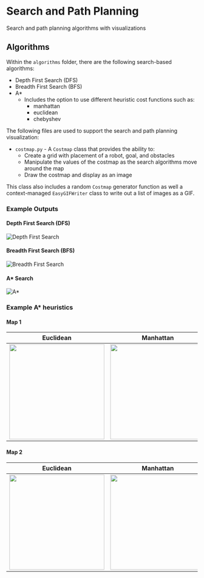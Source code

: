 # Search and Path Planning
Search and path planning algorithms with visualizations

## Algorithms

Within the `algorithms` folder, there are the following search-based algorithms:

- Depth First Search (DFS)
- Breadth First Search (BFS)
- A*
  - Includes the option to use different heuristic cost functions such as:
    - manhattan
    - euclidean
    - chebyshev

The following files are used to support the search and path planning visualization:

- `costmap.py` - A `Costmap` class that provides the ability to:
  - Create a grid with placement of a robot, goal, and obstacles
  - Manipulate the values of the costmap as the search algorithms move around the map
  - Draw the costmap and display as an image

This class also includes a random `Costmap` generator function as well a
context-managed `EasyGIFWriter` class to write out a list of images as a GIF.

### Example Outputs

#### Depth First Search (DFS)
![Depth First Search](gifs/dfs.gif)

#### Breadth First Search (BFS)
![Breadth First Search](gifs/bfs.gif)

#### A* Search
![A*](gifs/astar.gif)

### Example A* heuristics

#### Map 1
| Euclidean | Manhattan | Chebyshev|
|-----------|-----------|----------|
| <img src="https://user-images.githubusercontent.com/7671719/116958441-81806000-ac4f-11eb-83b9-847df624493c.gif" width=250></img> | <img src="https://user-images.githubusercontent.com/7671719/116958443-81806000-ac4f-11eb-85a8-0efbdb282410.gif" width=250></img> | <img src="https://user-images.githubusercontent.com/7671719/116958440-80e7c980-ac4f-11eb-8e5d-f4a83583ad1c.gif" width=250></img> |

#### Map 2
| Euclidean | Manhattan | Chebyshev|
|-----------|-----------|----------|
|  <img src="https://user-images.githubusercontent.com/7671719/116960365-0326bc80-ac55-11eb-9aec-4544c617eccf.gif" width=250></img> | <img src="https://user-images.githubusercontent.com/7671719/116960368-03bf5300-ac55-11eb-974c-446846c926aa.gif" width=250></img> | <img src="https://user-images.githubusercontent.com/7671719/116960364-01f58f80-ac55-11eb-8516-f8a59dada599.gif" width=250></img> |

